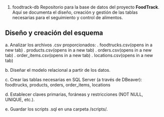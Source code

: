 1) foodtrack-db
Repositorio para la base de datos del proyecto **FoodTrack**.  
Aquí se documenta el diseño, creación y gestión de las tablas necesarias para el seguimiento y control de alimentos.

## Diseño y creación del esquema

a. Analizar los archivos .csv proporcionados:
. foodtrucks.csv(opens in a new tab)
. products.csv(opens in a new tab)
. orders.csv(opens in a new tab)
. order_items.csv(opens in a new tab)
. locations.csv(opens in a new tab)

b. Diseñar el modelo relacional a partir de los datos.

c. Crear las tablas necesarias en SQL Server (a través de DBeaver): 
foodtrucks, products, orders, order_items, locations

d. Establecer claves primarias, foráneas y restricciones (NOT NULL, UNIQUE, etc.).

e. Guardar los scripts .sql en una carpeta /scripts/.
